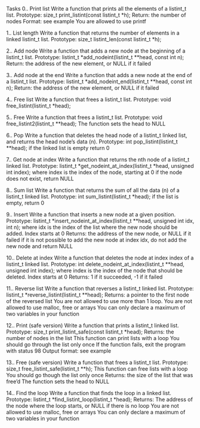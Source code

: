 Tasks
0.. Print list Write a function that prints all the elements of a listint_t list. Prototype: size_t print_listint(const listint_t *h); Return: the number of nodes Format: see example You are allowed to use printf

1.. List length Write a function that returns the number of elements in a linked listint_t list. Prototype: size_t listint_len(const listint_t *h);

2.. Add node Write a function that adds a new node at the beginning of a listint_t list. Prototype: listint_t *add_nodeint(listint_t **head, const int n); Return: the address of the new element, or NULL if it failed

3.. Add node at the end Write a function that adds a new node at the end of a listint_t list. Prototype: listint_t *add_nodeint_end(listint_t **head, const int n); Return: the address of the new element, or NULL if it failed

4.. Free list Write a function that frees a listint_t list. Prototype: void free_listint(listint_t *head);

5.. Free Write a function that frees a listint_t list. Prototype: void free_listint2(listint_t **head); The function sets the head to NULL

6.. Pop Write a function that deletes the head node of a listint_t linked list, and returns the head node’s data (n). Prototype: int pop_listint(listint_t **head); if the linked list is empty return 0

7.. Get node at index Write a function that returns the nth node of a listint_t linked list. Prototype: listint_t *get_nodeint_at_index(listint_t *head, unsigned int index); where index is the index of the node, starting at 0 if the node does not exist, return NULL

8.. Sum list Write a function that returns the sum of all the data (n) of a listint_t linked list. Prototype: int sum_listint(listint_t *head); if the list is empty, return 0

9.. Insert Write a function that inserts a new node at a given position. Prototype: listint_t *insert_nodeint_at_index(listint_t **head, unsigned int idx, int n); where idx is the index of the list where the new node should be added. Index starts at 0 Returns: the address of the new node, or NULL if it failed if it is not possible to add the new node at index idx, do not add the new node and return NULL

10.. Delete at index Write a function that deletes the node at index index of a listint_t linked list. Prototype: int delete_nodeint_at_index(listint_t **head, unsigned int index); where index is the index of the node that should be deleted. Index starts at 0 Returns: 1 if it succeeded, -1 if it failed

11.. Reverse list Write a function that reverses a listint_t linked list. Prototype: listint_t *reverse_listint(listint_t **head); Returns: a pointer to the first node of the reversed list You are not allowed to use more than 1 loop. You are not allowed to use malloc, free or arrays You can only declare a maximum of two variables in your function

12.. Print (safe version) Write a function that prints a listint_t linked list. Prototype: size_t print_listint_safe(const listint_t *head); Returns: the number of nodes in the list This function can print lists with a loop You should go through the list only once If the function fails, exit the program with status 98 Output format: see example

13.. Free (safe version) Write a function that frees a listint_t list. Prototype: size_t free_listint_safe(listint_t **h); This function can free lists with a loop You should go though the list only once Returns: the size of the list that was free’d The function sets the head to NULL

14.. Find the loop Write a function that finds the loop in a linked list. Prototype: listint_t *find_listint_loop(listint_t *head); Returns: The address of the node where the loop starts, or NULL if there is no loop You are not allowed to use malloc, free or arrays You can only declare a maximum of two variables in your function
